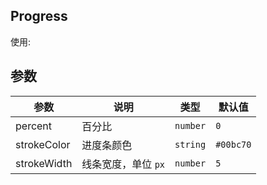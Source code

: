 ## Progress

使用:

<code src="./demo.tsx"></code>

## 参数

| 参数        | 说明                | 类型     | 默认值    |
| ----------- | ------------------- | -------- | --------- |
| percent     | 百分比              | `number` | `0`       |
| strokeColor | 进度条颜色          | `string` | `#00bc70` |
| strokeWidth | 线条宽度，单位 `px` | `number` | `5`       |
